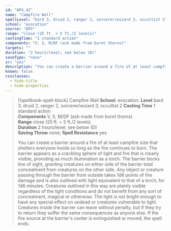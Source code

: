 ```yaml
---
id: "APG_42"
name: "Campfire Wall"
spellLevel: "bard 3, druid 2, ranger 2, sorcerer/wizard 3, occultist 2"
school: "evocation"
source: "APG"
range: "close (25 ft. + 5 ft./2 levels)"
castingTime: "1 standard action"
components: "V, S, M/DF (ash made from burnt thorns)"
targets: ""
duration: "2 hours/level; see below (D)"
saveType: "none"
sr: "yes"
description: "You can create a barrier around a fire of at least campfire size that shelters everyone inside so long as the fire continues to burn. The barrier appears as a crackling sphere of light and fire that is clearly visible, providing as much illumination as a torch.  The barrier bocks line of sight, granting creatures on either side of the barrier total concealment from creatures on the other side. Any object or creature passing through the barrier from outside takes 1d6 points of fire damage and is also outlined with light equivalent to that of a torch, for 1d6 minutes. Creatures outlined in this way are plainly visible regardless of the light conditions and do not benefit from any sort of concealment, magical or otherwise. The light is not bright enough to have any special effect on undead or creatures vulnerable to light.  Creatures inside the barrier can leave without penalty, but if they try to return they suffer the same consequences as anyone else. If the fire source at the barrier's center is extinguished or moved, the spell ends."
known: false
cssclasses:
  - hide-title
  - hide-properties
---
```


> [!spellbook-spell-block] Campfire Wall
> **School:** evocation; **Level** bard 3, druid 2, ranger 2, sorcerer/wizard 3, occultist 2
> **Casting Time** 1 standard action  
> **Components** V, S, M/DF (ash made from burnt thorns)  
> **Range** close (25 ft. + 5 ft./2 levels)  
> **Duration** 2 hours/level; see below (D)  
> **Saving Throw** none; **Spell Resistance** yes
> 
> You can create a barrier around a fire of at least campfire size that shelters everyone inside so long as the fire continues to burn. The barrier appears as a crackling sphere of light and fire that is clearly visible, providing as much illumination as a torch.  The barrier bocks line of sight, granting creatures on either side of the barrier total concealment from creatures on the other side. Any object or creature passing through the barrier from outside takes 1d6 points of fire damage and is also outlined with light equivalent to that of a torch, for 1d6 minutes. Creatures outlined in this way are plainly visible regardless of the light conditions and do not benefit from any sort of concealment, magical or otherwise. The light is not bright enough to have any special effect on undead or creatures vulnerable to light.  Creatures inside the barrier can leave without penalty, but if they try to return they suffer the same consequences as anyone else. If the fire source at the barrier's center is extinguished or moved, the spell ends.